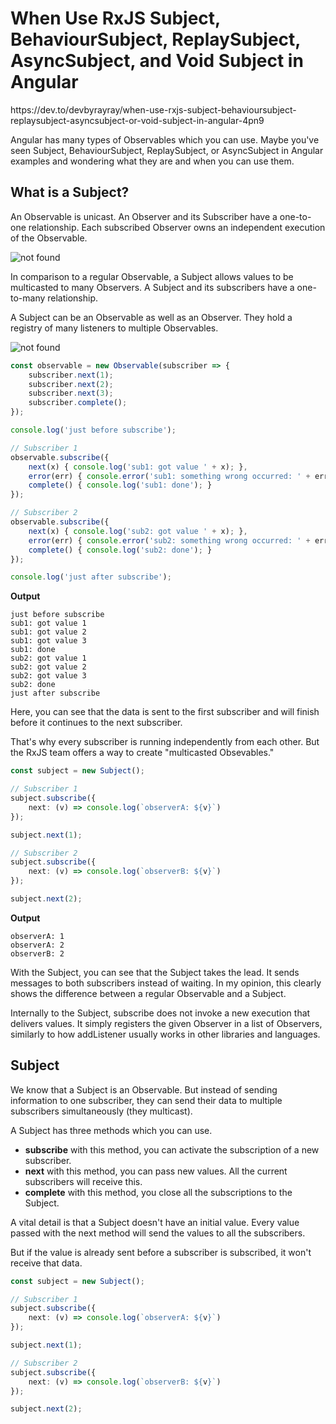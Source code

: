 <h1>When Use RxJS Subject, BehaviourSubject, ReplaySubject, AsyncSubject, and Void Subject in Angular</h1>
https://dev.to/devbyrayray/when-use-rxjs-subject-behavioursubject-replaysubject-asyncsubject-or-void-subject-in-angular-4pn9

Angular has many types of Observables which you can use. Maybe you've seen Subject, BehaviourSubject, ReplaySubject, or AsyncSubject in Angular examples and wondering what they are and when you can use them.

<h2>What is a Subject?</h2>

An Observable is unicast. An Observer and its Subscriber have a one-to-one relationship. Each subscribed Observer owns an independent execution of the Observable.

<img src="https://res.cloudinary.com/practicaldev/image/fetch/s--4IPZkxA4--/c_limit%2Cf_auto%2Cfl_progressive%2Cq_auto%2Cw_880/https://dev-to-uploads.s3.amazonaws.com/uploads/articles/dpvu4v9pi9ifbnipoevd.jpg" alt="not found">

In comparison to a regular Observable, a Subject allows values to be multicasted to many Observers. A Subject and its subscribers have a one-to-many relationship.

A Subject can be an Observable as well as an Observer. They hold a registry of many listeners to multiple Observables.

<img src="https://res.cloudinary.com/practicaldev/image/fetch/s--FW-9IrWm--/c_limit%2Cf_auto%2Cfl_progressive%2Cq_auto%2Cw_880/https://dev-to-uploads.s3.amazonaws.com/uploads/articles/qbzuf0seclp885h3kjm8.jpg" alt="not found">

```ts
const observable = new Observable(subscriber => {
    subscriber.next(1);
    subscriber.next(2);
    subscriber.next(3);
    subscriber.complete();
});

console.log('just before subscribe');

// Subscriber 1
observable.subscribe({
    next(x) { console.log('sub1: got value ' + x); },
    error(err) { console.error('sub1: something wrong occurred: ' + err); },
    complete() { console.log('sub1: done'); }
});

// Subscriber 2
observable.subscribe({
    next(x) { console.log('sub2: got value ' + x); },
    error(err) { console.error('sub2: something wrong occurred: ' + err); },
    complete() { console.log('sub2: done'); }
});

console.log('just after subscribe');
```
**Output**
```
just before subscribe
sub1: got value 1
sub1: got value 2
sub1: got value 3
sub1: done
sub2: got value 1
sub2: got value 2
sub2: got value 3
sub2: done
just after subscribe
```
Here, you can see that the data is sent to the first subscriber and will finish before it continues to the next subscriber.

That's why every subscriber is running independently from each other. But the RxJS team offers a way to create "multicasted Obsevables."

```ts
const subject = new Subject();

// Subscriber 1
subject.subscribe({
    next: (v) => console.log(`observerA: ${v}`)
});

subject.next(1);

// Subscriber 2
subject.subscribe({
    next: (v) => console.log(`observerB: ${v}`)
});

subject.next(2);
```
**Output**
```
observerA: 1
observerA: 2
observerB: 2
```
With the Subject, you can see that the Subject takes the lead. It sends messages to both subscribers instead of waiting. In my opinion, this clearly shows the difference between a regular Observable and a Subject.

Internally to the Subject, subscribe does not invoke a new execution that delivers values. It simply registers the given Observer in a list of Observers, similarly to how addListener usually works in other libraries and languages.

<h2>Subject</h2>

We know that a Subject is an Observable. But instead of sending information to one subscriber, they can send their data to multiple subscribers simultaneously (they multicast).

A Subject has three methods which you can use.

- **subscribe** with this method, you can activate the subscription of a new subscriber.
- **next** with this method, you can pass new values. All the current subscribers will receive this.
- **complete** with this method, you close all the subscriptions to the Subject.

A vital detail is that a Subject doesn't have an initial value. Every value passed with the next method will send the values to all the subscribers.

But if the value is already sent before a subscriber is subscribed, it won't receive that data.

```ts
const subject = new Subject();

// Subscriber 1
subject.subscribe({
    next: (v) => console.log(`observerA: ${v}`)
});

subject.next(1);

// Subscriber 2
subject.subscribe({
    next: (v) => console.log(`observerB: ${v}`)
});

subject.next(2);
```

